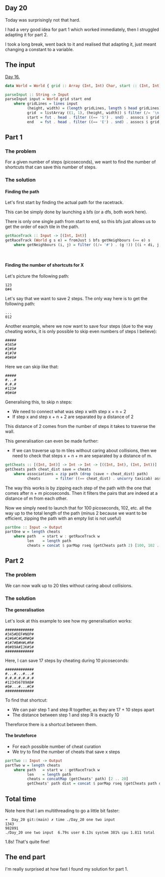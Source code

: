 ## Day 20

Today was surprisingly not that hard.

I had a very good idea for part 1 which worked immediately,
then I struggled adapting it for part 2.

I took a long break, went back to it and realised that adapting it,
just meant changing a constant to a variable.

## The input

[Day 16.](../Day_16)

```hs
data World = World { grid :: Array (Int, Int) Char, start :: (Int, Int), end :: (Int, Int) } deriving Show

parseInput :: String -> Input
parseInput input = World grid start end
    where gridLines = lines input
          (height, width) = (length gridLines, length $ head gridLines)
          grid  = listArray ((1, 1), (height, width)) $ filter (/= '\n') input
          start = fst . head . filter ((== 'S') . snd) . assocs $ grid
          end   = fst . head . filter ((== 'E') . snd) . assocs $ grid
```

## Part 1

### The problem

For a given number of steps (picoseconds), we want to find the number
of shortcuts that can save this number of steps.

### The solution

#### Finding the path

Let's first start by finding the actual path for the racetrack.

This can be simply done by launching a bfs (or a dfs, both work here).

There is only one single path from start to end, so this bfs just allows us
to get the order of each tile in the path.

```hs
getRaceTrack :: Input -> [(Int, Int)]
getRaceTrack (World g s e) = fromJust $ bfs getNeighbours (== e) s
    where getNeighbours (i, j) = filter ((/= '#') . (g !)) [(i + di, j + dj) | di <- [-1 .. 1],
                                                                               dj <- [-1 .. 1],
                                                                               abs di + abs dj == 1]
```

#### Finding the number of shortcuts for X

Let's picture the following path:

```
123
0#4
```

Let's say that we want to save 2 steps. The only way here is to get the following
path:
```
...
012
```

Another example, where we now want to save four steps (due to the way cheating works,
it is only possible to skip even numbers of steps I believe):

```
#####
#345#
#2#6#
#1#7#
#0#8#
```

Here we can skip like that:
```
#####
#...#
#.#.#
#123#
#0#4#
```

Generalising this, to skip n steps:
- We need to connect what was step x with step x + n + 2
- If step x and step x + n + 2 are separated by a distance of 2

This distance of 2 comes from the number of steps it takes to traverse the wall.

This generalisation can even be made further:
- If we can traverse up to m tiles without caring about collisions,
    then we need to check that steps x + n + m are separated by a distance of m.

```hs
getCheats :: [(Int, Int)] -> Int -> Int -> [((Int, Int), (Int, Int))]
getCheats path cheat_dist save = cheats
    where associations = zip path (drop (save + cheat_dist) path)
          cheats       = filter ((== cheat_dist) . uncurry taxicab) associations
```

The way this works is by zipping each step of the path with the one that comes after n + m picoseconds.
Then it filters the pairs that are indeed at a distance of m from each other.

Now we simply need to launch that for 100 picoseconds, 102, etc. all the way
up to the total length of the path (minus 2 because we want to be efficient,
zipping the path with an empty list is not useful)

```hs
partOne :: Input -> Output
partOne w = length cheats
    where path   = start w : getRaceTrack w
          len    = length path
          cheats = concat $ parMap rseq (getCheats path 2) [100, 102 .. len - 2]
```

## Part 2

### The problem

We can now walk up to 20 tiles without caring about collisions.

### The solution

#### The generalisation

Let's look at this example to see how my generalisation works:
```
#############
#345#DEF#NOP#
#2#6#C#G#M#Q#
#1#7#B#H#L#R#
#0#89A#IJK#S#
#############
````

Here, I can save 17 steps by cheating during 10 picoseconds:
```
#############
#...#...#...#
#.#.#.#.#.#.#
#123456789AB#
#0#...#...#C#
#############
````

To find that shortcut:
- We can pair step 1 and step R together, as they are 17 + 10 steps apart
- The distance between step 1 and step R is exactly 10

Thereforce there is a shortcut between them.

#### The bruteforce

- For each possible number of cheat curation
- We try to find the number of cheats that save x steps

```hs
partTwo :: Input -> Output
partTwo w = length cheats
    where path   = start w : getRaceTrack w
          len    = length path
          cheats = concatMap (getCheats' path) [2 .. 20]
          getCheats' path dist = concat $ parMap rseq (getCheats path dist) [100, 102 .. len - dist]
```

## Total time

Note here that I am multithreading to go a little bit faster:
```
➜  Day_20 git:(main) ✗ time ./Day_20 one two input
1343
982891
./Day_20 one two input  6.79s user 0.13s system 381% cpu 1.811 total
```

1.8s! That's quite fine!

## The end part

I'm really surprised at how fast I found my solution for part 1.
